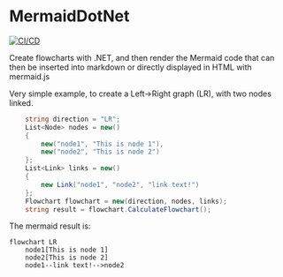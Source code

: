 # MermaidDotNet
[![CI/CD](https://github.com/samsmithnz/MermaidDotNet/actions/workflows/workflow.yml/badge.svg)](https://github.com/samsmithnz/MermaidDotNet/actions/workflows/workflow.yml)

Create flowcharts with .NET, and then render the Mermaid code that can then be inserted into markdown or directly displayed in HTML with mermaid.js

Very simple example, to create a Left->Right graph (LR), with two nodes linked. 
```csharp
    string direction = "LR";
    List<Node> nodes = new()
    {
        new("node1", "This is node 1"),
        new("node2", "This is node 2")
    };
    List<Link> links = new()
    {
        new Link("node1", "node2", "link text!")
    };
    Flowchart flowchart = new(direction, nodes, links);
    string result = flowchart.CalculateFlowchart();
```

The mermaid result is:
```mermaid  
flowchart LR
    node1[This is node 1]
    node2[This is node 2]
    node1--link text!-->node2
```
